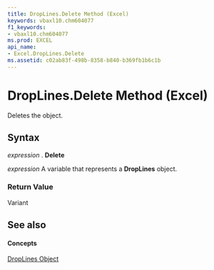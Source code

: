 ```yaml
---
title: DropLines.Delete Method (Excel)
keywords: vbaxl10.chm604077
f1_keywords:
- vbaxl10.chm604077
ms.prod: EXCEL
api_name:
- Excel.DropLines.Delete
ms.assetid: c02ab83f-498b-8358-b840-b369fb1b6c1b
---
```



# DropLines.Delete Method (Excel)

Deletes the object.


## Syntax

 _expression_ . **Delete**

 _expression_ A variable that represents a **DropLines** object.


### Return Value

Variant


## See also


#### Concepts


[DropLines Object](droplines-object-excel.md)

